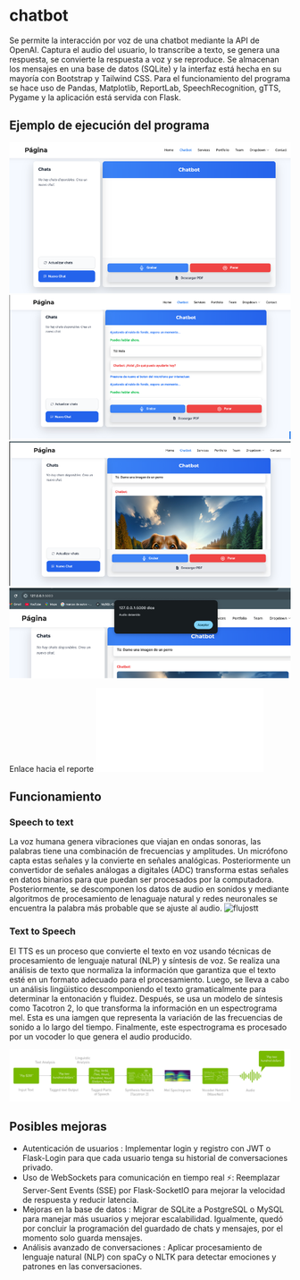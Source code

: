 # chatbot
Se permite la interacción por voz de una chatbot mediante la API de OpenAI. Captura el audio del usuario, lo transcribe a texto, se genera una respuesta, se convierte la respuesta a voz y se reproduce. Se almacenan los mensajes en una base de datos (SQLite) y la interfaz está hecha en su mayoría con Bootstrap y Tailwind CSS. Para el funcionamiento del programa se hace uso de Pandas, Matplotlib, ReportLab, SpeechRecognition, gTTS, Pygame y la aplicación está servida con Flask.  
## Ejemplo de ejecución del programa
![ESegunda](imagenes/segunda.png)
![ESegunda](imagenes/tercera.png)
![ESegunda](imagenes/cuarta.png)
![ESegunda](imagenes/quinta.png)

Enlace hacia el reporte
![PDF](imagenes/reporte_analisis.pdf)

## Funcionamiento
### Speech to text
La voz humana genera vibraciones que viajan en ondas sonoras, las palabras tiene una combinación de frecuencias y amplitudes. Un micrófono capta estas señales y la convierte en señales analógicas. Posteriormente un convertidor de señales análogas a digitales (ADC) transforma estas señales en datos binarios para que puedan ser procesados por la computadora. Posteriormente, se descomponen los datos de audio en sonidos y mediante algoritmos  de procesamiento de lenaguaje natural y redes neuronales se encuentra la palabra más probable que se ajuste al audio.
![flujostt](imagenes/flujo.avif)
### Text to Speech
El TTS es un proceso que convierte el texto en voz usando técnicas de procesamiento de lenguaje natural (NLP) y síntesis de voz. Se realiza una análisis de texto que normaliza la información que garantiza que el texto esté en un formato adecuado para el procesamiento. Luego, se lleva a cabo un análisis lingüistico descomponiendo el texto gramaticalmente para determinar la entonación y fluidez. Después, se usa un modelo de síntesis como Tacotron 2, lo que transforma la información en un espectrograma mel. Esta es una iamgen que representa la variación de las frecuencias de sonido a lo largo del tiempo. Finalmente, este espectrograma es procesado por un vocoder lo que genera el audio producido.

![tts](imagenes/tts.png)

## Posibles mejoras 
- Autenticación de usuarios : Implementar login y registro con JWT o Flask-Login para que cada usuario tenga su historial de conversaciones privado.
- Uso de WebSockets para comunicación en tiempo real ⚡: Reemplazar Server-Sent Events (SSE) por Flask-SocketIO para mejorar la velocidad de respuesta y reducir latencia.
- Mejoras en la base de datos : Migrar de SQLite a PostgreSQL o MySQL para manejar más usuarios y mejorar escalabilidad. Igualmente, quedó por concluir la programación del guardado de chats y mensajes, por el momento solo guarda mensajes. 
- Análisis avanzado de conversaciones : Aplicar procesamiento de lenguaje natural (NLP) con spaCy o NLTK para detectar emociones y patrones en las conversaciones.
  

